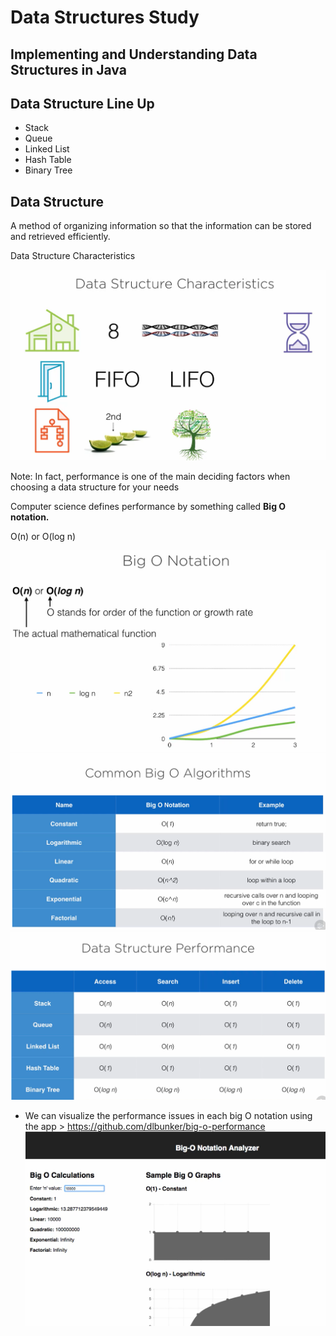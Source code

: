 # Data Structures Study


## Implementing and Understanding Data Structures in Java

## Data Structure Line Up

- Stack
- Queue
- Linked List
- Hash Table
- Binary Tree

## Data Structure

A method of organizing information so that the information can be stored and retrieved efficiently.

Data Structure Characteristics

![data-structure-characteristics](.github/data-structure-characteristics.png)

Note: In fact, performance is one of the main deciding factors when choosing a data structure for your needs

Computer science defines performance by something called **Big O notation.**

O(n) or O(log n)

![big-o-notation](.github/big-o-notation.png)
![common-big-o-algorithms](.github/common-big-o-algorithms.png)
![data-structure-performance](.github/data-structure-performance.png)

- We can visualize the performance issues in each big O notation using the app > https://github.com/dlbunker/big-o-performance
![big-o-notation-analyzer](.github/big-o-notation-analyzer.png)